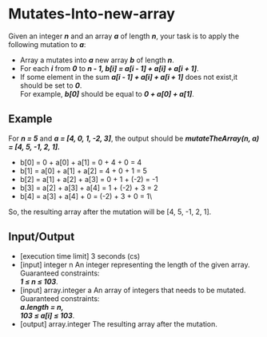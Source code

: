 # Mutates-Into-new-array
Given an integer ***n*** and an array ***a*** of length ***n***, your task is to apply the following mutation to ***a***:
- Array a mutates into ***a*** new array ***b*** of length ***n***.
- For each ***i*** from ***0*** to ***n - 1, b[i] = a[i - 1] + a[i] + a[i + 1]***.
- If some element in the sum ***a[i - 1] + a[i] + a[i + 1]*** does not exist,it should be set to ***0***.\
  For example, ***b[0]*** should be equal to ***0 + a[0] + a[1]***.
## Example
For ***n = 5*** and ***a = [4, 0, 1, -2, 3]***, the output should be ***mutateTheArray(n, a) = [4, 5, -1, 2, 1].***
- b[0] = 0 + a[0] + a[1] = 0 + 4 + 0 = 4
- b[1] = a[0] + a[1] + a[2] = 4 + 0 + 1 = 5
- b[2] = a[1] + a[2] + a[3] = 0 + 1 + (-2) = -1
- b[3] = a[2] + a[3] + a[4] = 1 + (-2) + 3 = 2
- b[4] = a[3] + a[4] + 0 = (-2) + 3 + 0 = 1\

So, the resulting array after the mutation will be [4, 5, -1, 2, 1].
## Input/Output
- [execution time limit] 3 seconds (cs)
- [input] integer n
An integer representing the length of the given array.\
Guaranteed constraints:\
***1 ≤ n ≤ 103***.
- [input] array.integer a
An array of integers that needs to be mutated.\
Guaranteed constraints:\
***a.length = n,***\
***103 ≤ a[i] ≤ 103***.
- [output] array.integer
The resulting array after the mutation.


